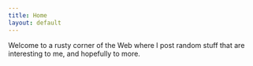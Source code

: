 ```yaml
---
title: Home
layout: default
---
```


Welcome to a rusty corner of the Web where I post random stuff that are interesting to me, and hopefully to more.

